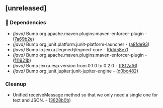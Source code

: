 ## [unreleased]

### 🤖 Dependencies

- *(java)* Bump org.apache.maven.plugins:maven-enforcer-plugin - ([7a69b2e](https://github.com/jexxa-projects/JLegMedKafka/commit/7a69b2ef05b18b99054b9b72ad9832e65aa7ad45))
- *(java)* Bump org.junit.platform:junit-platform-launcher - ([a8fde93](https://github.com/jexxa-projects/JLegMedKafka/commit/a8fde93ccc58747af59e87a90ac6fe9f78486ec2))
- *(java)* Bump io.jexxa.jlegmed:jlegmed-core - ([0dd58e7](https://github.com/jexxa-projects/JLegMedKafka/commit/0dd58e7cc29b0b240c2c6abd22421844bc592073))
- *(java)* Bump org.apache.maven.plugins:maven-enforcer-plugin - ([f11921b](https://github.com/jexxa-projects/JLegMedKafka/commit/f11921bf64702b70672815409919ea1047017528))
- *(java)* Bump jexxa.esp.version from 0.1.0 to 0.2.0 - ([f812af6](https://github.com/jexxa-projects/JLegMedKafka/commit/f812af6007cbe9120cba8af1bdd525784928f2ba))
- *(java)* Bump org.junit.jupiter:junit-jupiter-engine - ([d0bc482](https://github.com/jexxa-projects/JLegMedKafka/commit/d0bc482d7f3874e0ae416402cfb1aad331022333))

### Cleanup

- Unified receiveMessage method so that we only need a single one for text and JSON. - ([3828b0b](https://github.com/jexxa-projects/JLegMedKafka/commit/3828b0b5736b99f5f11fc2c4b36a9e6113baaf5d))

<!-- generated by git-cliff -->
